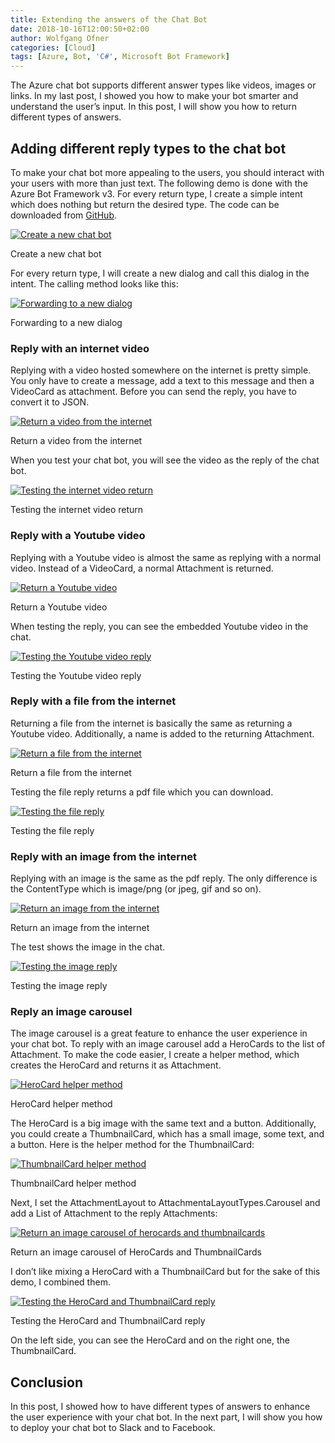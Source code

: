```yaml
---
title: Extending the answers of the Chat Bot
date: 2018-10-16T12:00:50+02:00
author: Wolfgang Ofner
categories: [Cloud]
tags: [Azure, Bot, 'C#', Microsoft Bot Framework]
---
```

The Azure chat bot supports different answer types like videos, images or links. In my last post, I showed you how to make your bot smarter and understand the user&#8217;s input. In this post, I will show you how to return different types of answers.

## Adding different reply types to the chat bot

To make your chat bot more appealing to the users, you should interact with your users with more than just text. The following demo is done with the Azure Bot Framework v3. For every return type, I create a simple intent which does nothing but return the desired type. The code can be downloaded from <a href="https://github.com/WolfgangOfner/Azure-ChatBot-Return-Demo" target="_blank" rel="noopener">GitHub</a>.

<div class="col-12 col-sm-10 aligncenter">
  <a href="/assets/img/posts/2018/10/Create-a-new-chat-bot.jpg"><img loading="lazy" src="/assets/img/posts/2018/10/Create-a-new-chat-bot.jpg" alt="Create a new chat bot" /></a>
  
  <p>
    Create a new chat bot
  </p>
</div>

For every return type, I will create a new dialog and call this dialog in the intent. The calling method looks like this:

<div class="col-12 col-sm-10 aligncenter">
  <a href="/assets/img/posts/2018/10/Forwarding-to-a-new-dialog.jpg"><img loading="lazy" src="/assets/img/posts/2018/10/Forwarding-to-a-new-dialog.jpg" alt="Forwarding to a new dialog" /></a>
  
  <p>
    Forwarding to a new dialog
  </p>
</div>

### Reply with an internet video

Replying with a video hosted somewhere on the internet is pretty simple. You only have to create a message, add a text to this message and then a VideoCard as attachment. Before you can send the reply, you have to convert it to JSON.

<div class="col-12 col-sm-10 aligncenter">
  <a href="/assets/img/posts/2018/10/Return-a-video-from-the-internet.jpg"><img loading="lazy" src="/assets/img/posts/2018/10/Return-a-video-from-the-internet.jpg" alt="Return a video from the internet" /></a>
  
  <p>
    Return a video from the internet
  </p>
</div>

When you test your chat bot, you will see the video as the reply of the chat bot.

<div class="col-12 col-sm-10 aligncenter">
  <a href="/assets/img/posts/2018/10/Testing-the-internet-video-return.jpg"><img loading="lazy" src="/assets/img/posts/2018/10/Testing-the-internet-video-return.jpg" alt="Testing the internet video return" /></a>
  
  <p>
    Testing the internet video return
  </p>
</div>

### Reply with a Youtube video

Replying with a Youtube video is almost the same as replying with a normal video. Instead of a VideoCard, a normal Attachment is returned.

<div class="col-12 col-sm-10 aligncenter">
  <a href="/assets/img/posts/2018/10/Return-a-Youtube-video.jpg"><img loading="lazy" src="/assets/img/posts/2018/10/Return-a-Youtube-video.jpg" alt="Return a Youtube video" /></a>
  
  <p>
    Return a Youtube video
  </p>
</div>

When testing the reply, you can see the embedded Youtube video in the chat.

<div class="col-12 col-sm-10 aligncenter">
  <a href="/assets/img/posts/2018/10/Testing-the-Youtube-video-reply.jpg"><img loading="lazy" src="/assets/img/posts/2018/10/Testing-the-Youtube-video-reply.jpg" alt="Testing the Youtube video reply" /></a>
  
  <p>
    Testing the Youtube video reply
  </p>
</div>

### Reply with a file from the internet

Returning a file from the internet is basically the same as returning a Youtube video. Additionally, a name is added to the returning Attachment.

<div class="col-12 col-sm-10 aligncenter">
  <a href="/assets/img/posts/2018/10/Return-a-file-from-the-internet.jpg"><img loading="lazy" src="/assets/img/posts/2018/10/Return-a-file-from-the-internet.jpg" alt="Return a file from the internet" /></a>
  
  <p>
    Return a file from the internet
  </p>
</div>

Testing the file reply returns a pdf file which you can download.

<div class="col-12 col-sm-10 aligncenter">
  <a href="/assets/img/posts/2018/10/Testing-the-file-reply.jpg"><img loading="lazy" src="/assets/img/posts/2018/10/Testing-the-file-reply.jpg" alt="Testing the file reply" /></a>
  
  <p>
    Testing the file reply
  </p>
</div>

### Reply with an image from the internet

Replying with an image is the same as the pdf reply. The only difference is the ContentType which is image/png (or jpeg, gif and so on).

<div class="col-12 col-sm-10 aligncenter">
  <a href="/assets/img/posts/2018/10/Return-an-image-from-the-internet.jpg"><img loading="lazy" src="/assets/img/posts/2018/10/Return-an-image-from-the-internet.jpg" alt="Return an image from the internet" /></a>
  
  <p>
    Return an image from the internet
  </p>
</div>

The test shows the image in the chat.

<div class="col-12 col-sm-10 aligncenter">
  <a href="/assets/img/posts/2018/10/Testing-the-image-reply.jpg"><img loading="lazy" src="/assets/img/posts/2018/10/Testing-the-image-reply.jpg" alt="Testing the image reply" /></a>
  
  <p>
    Testing the image reply
  </p>
</div>

### Reply an image carousel

The image carousel is a great feature to enhance the user experience in your chat bot. To reply with an image carousel add a HeroCards to the list of Attachment. To make the code easier, I create a helper method, which creates the HeroCard and returns it as Attachment.

<div class="col-12 col-sm-10 aligncenter">
  <a href="/assets/img/posts/2018/10/HeroCard-helper-method.jpg"><img loading="lazy" src="/assets/img/posts/2018/10/HeroCard-helper-method.jpg" alt="HeroCard helper method" /></a>
  
  <p>
    HeroCard helper method
  </p>
</div>

The HeroCard is a big image with the same text and a button. Additionally, you could create a ThumbnailCard, which has a small image, some text, and a button. Here is the helper method for the ThumbnailCard:

<div class="col-12 col-sm-10 aligncenter">
  <a href="/assets/img/posts/2018/10/ThumbnailCard-helper-method.jpg"><img loading="lazy" src="/assets/img/posts/2018/10/ThumbnailCard-helper-method.jpg" alt="ThumbnailCard helper method" /></a>
  
  <p>
    ThumbnailCard helper method
  </p>
</div>

Next, I set the AttachmentLayout to AttachmentaLayoutTypes.Carousel and add a List of Attachment to the reply Attachments:

<div class="col-12 col-sm-10 aligncenter">
  <a href="/assets/img/posts/2018/10/Return-an-image-carousel-of-herocards-and-thumbnailcards.jpg"><img loading="lazy" src="/assets/img/posts/2018/10/Return-an-image-carousel-of-herocards-and-thumbnailcards.jpg" alt="Return an image carousel of herocards and thumbnailcards" /></a>
  
  <p>
    Return an image carousel of HeroCards and ThumbnailCards
  </p>
</div>

I don&#8217;t like mixing a HeroCard with a ThumbnailCard but for the sake of this demo, I combined them.

<div class="col-12 col-sm-10 aligncenter">
  <a href="/assets/img/posts/2018/10/Testing-the-HeroCard-and-ThumbnailCard-reply.jpg"><img loading="lazy" src="/assets/img/posts/2018/10/Testing-the-HeroCard-and-ThumbnailCard-reply.jpg" alt="Testing the HeroCard and ThumbnailCard reply" /></a>
  
  <p>
    Testing the HeroCard and ThumbnailCard reply
  </p>
</div>

On the left side, you can see the HeroCard and on the right one, the ThumbnailCard.

## Conclusion

In this post, I showed how to have different types of answers to enhance the user experience with your chat bot. In the next part, I will show you how to deploy your chat bot to Slack and to Facebook.